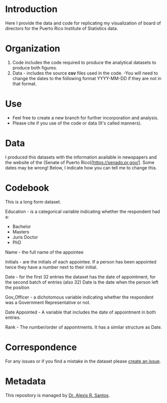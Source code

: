 # Introduction
Here I provide the data and code for replicating my visualization of board of directors for the Puerto Rico Institute of Statistics data.

# Organization 
1. Code includes the code required to produce the analytical datasets to produce both figures. 
2. Data - includes the source **csv** files used in the code.
   -You will need to change the dates to the following format YYYY-MM-DD if they are not in that format. 
   
# Use
* Feel free to create a new branch for further incorporation and analysis.
* Please cite if you use of the code or data (It's called manners). 

# Data
I produced this datasets with the information available in newspapers and the website of the (Senate of Puerto Rico)[https://senado.pr.gov/]. Some dates may be wrong! Below, I indicate how you can tell me to change this. 

# Codebook
This is a long form dataset. 

Education - is a categorical variable indicating whether the respondent had a:
* Bachelor
* Masters
* Juris Doctor
* PhD

Name - the full name of the appointee

Initials - are the initials of each appointee. If a person has been appointed twice they have a number next to their initial. 

Date - for the first 32 entries the dataset has the date of appointment, for the second batch of entries (also 32) Date is the date when the person left the position

Gov_Officer - a dichotomous variable indicating whether the respondent was a Government Representative or not. 

Date Appointed - A variable that includes the date of appointment in both entries. 

Rank - The number/order of appointments. It has a similar structure as Date. 

# Correspondence
For any issues or if you find a mistake in the dataset please [create an issue](https://github.com/alexisrsantos/PRIS_BoardofDirectors/issues).

# Metadata
This repository is managed by [Dr. Alexis R. Santos](https://scholar.google.com/citations?user=oPZ-RDgAAAAJ&hl=en). 


